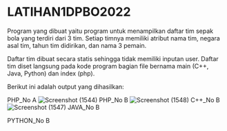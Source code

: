 # LATIHAN1DPBO2022

Program yang dibuat yaitu program untuk menampilkan daftar tim sepak bola yang terdiri dari 3 tim.
Setiap timnya memiliki atribut nama tim, negara asal tim, tahun tim didirikan, dan nama 3 pemain.

Daftar tim dibuat secara statis sehingga tidak memiliki inputan user. Daftar tim diset langsung
pada kode program bagian file bernama main (C++, Java, Python) dan index (php).

Berikut ini adalah output yang dihasilkan:

PHP_No A
![Screenshot (1544)](https://user-images.githubusercontent.com/95666745/153889580-8e468354-65ce-42f5-be24-7852666e2abc.png)
PHP_No B
![Screenshot (1548)](https://user-images.githubusercontent.com/95666745/153890323-89555d81-51ae-424e-9bb8-0096f6b5bb9a.png)
C++_No B
![Screenshot (1547)](https://user-images.githubusercontent.com/95666745/153890683-339d790f-4f28-4ded-9021-9c345371a188.png)
JAVA_No B

PYTHON_No B
